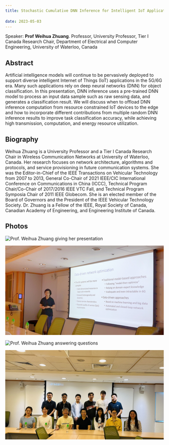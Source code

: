 ```yaml
---
title: Stochastic Cumulative DNN Inference for Intelligent IoT Applications @2023.10.7

date: 2023-05-03
---
```


Speaker: **Prof Weihua Zhuang**.
Professor, University Professor, Tier I Canada Research Chair, Department of Electrical and Computer Engineering, University of Waterloo, Canada

<!--more-->


## Abstract 

Artificial intelligence models will continue to be pervasively deployed to support diverse intelligent Internet of Things (IoT) applications in the 5G/6G era. Many such applications rely on deep neural networks (DNN) for object classification. In this presentation, DNN inference uses a pre-trained DNN model to process an input data sample such as raw sensing data, and generates a classification result. We will discuss when to offload DNN inference computation from resource constrained IoT devices to the edge and how to incorporate different contributions from multiple random DNN inference results to improve task classification accuracy, while achieving high transmission, computation, and energy resource utilization.


## Biography


Weihua Zhuang is a University Professor and a Tier I Canada Research Chair in Wireless Communication Networks at University of Waterloo, Canada. Her research focuses on network architecture, algorithms and protocols, and service provisioning in future communication systems. She was the Editor-in-Chief of the IEEE Transactions on Vehicular Technology from 2007 to 2013, General Co-Chair of 2021 IEEE/CIC International Conference on Communications in China (ICCC), Technical Program Chair/Co-Chair of 2017/2016 IEEE VTC Fall, and Technical Program Symposia Chair of 2011 IEEE Globecom. She is an elected member of the Board of Governors and the President of the IEEE Vehicular Technology Society. Dr. Zhuang is a Fellow of the IEEE, Royal Society of Canada, Canadian Academy of Engineering, and Engineering Institute of Canada.


## Photos

![Prof. Weihua Zhuang giving her presentation](1.png "Prof. Weihua Zhuang giving her presentation")


![Prof. Weihua Zhuang giving her presentation](2.JPG "Prof. Weihua Zhuang giving her presentation")


![Prof. Weihua Zhuang answering questions](3.png "Prof. Weihua Zhuang answering questions")


![Group photo](featured.jpg "Group photo")


